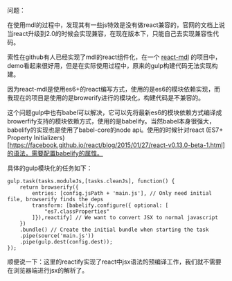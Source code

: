 问题：

在使用mdl的过程中，发现其有一些js特效是没有做react兼容的，官网的文档上说当react升级到2.0的时候会实现兼容，在现在版本下，只能自己去实现兼容性代码。

索性在github有人已经实现了mdl的react组件化，在一个 [react-mdl](https://github.com/tleunen/react-mdl) 的项目中，demo看起来很好用，但是在实际使用过程中，原来的gulp构建代码无法实现构建。

因为react-mdl是使用es6+的react编写方式，使用的是es6的模块依赖实现，而我现在的项目是使用的是browerify进行的模块化，构建代码是不兼容的。

这个问题gulp中也有babel可以解决，它可以先将最新es6的模块依赖方式编译成browerfify支持的模块依赖方式，使用的是babelify。当然babel本身很强大，babelify的实现也是使用了babel-core的node api。使用的时候针对react (ES7+ Property Initializers)[https://facebook.github.io/react/blog/2015/01/27/react-v0.13.0-beta-1.html]的语法，需要配置babelify的属性。

具体的gulp模块化的任务如下：

    gulp.task(tasks.moduleJs,[tasks.cleanJs], function() {
        return browserify({
            entries: [config.jsPath + 'main.js'], // Only need initial file, browserify finds the deps
            transform: [babelify.configure({ optional: [
                "es7.classProperties"
            ]}),reactify] // We want to convert JSX to normal javascript
        })
        .bundle() // Create the initial bundle when starting the task
        .pipe(source('main.js'))
        .pipe(gulp.dest(config.dest));
    });

顺便说一下：这里的reactify实现了react中jsx语法的预编译工作，我们就不需要在浏览器端进行jsx的解析了。
